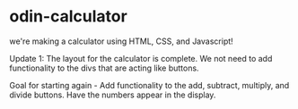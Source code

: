 # odin-calculator

we're making a calculator using HTML, CSS, and Javascript!

Update 1:
The layout for the calculator is complete. We not need to add functionality to the divs that are acting like buttons.

Goal for starting again - Add functionality to the add, subtract, multiply, and divide buttons. Have the numbers appear in the display. 

